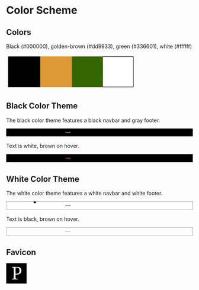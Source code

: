 # Color Scheme

## Colors

Black (#000000), golden-brown (#dd9933), green (#336601), white (#ffffff)

![](images/ingredients/color-scheme.jpg)

## Black Color Theme

The black color theme features a black navbar and gray footer. 

![](images/mockup-variations/black-navbar.jpg)

Text is white, brown on hover.

![](images/mockup-variations/black-navbar-hover.jpg)

## White Color Theme

The white color theme features a white navbar and white footer. 

![](images/mockup-variations/white-navbar.jpg)

Text is black, brown on hover.

![](images/mockup-variations/white-navbar-hover.jpg)

## Favicon

![](images/ingredients/favicon.jpg)
